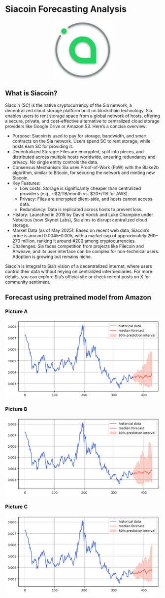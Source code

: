 # Siacoin Forecasting Analysis

<p align="center">
  <img src="./SIA.png" alt="Dashboard">
</p>

## What is Siacoin?

Siacoin (SC) is the native cryptocurrency of the Sia network, a decentralized cloud storage platform built on blockchain technology. Sia enables users to rent storage space from a global network of hosts, offering a secure, private, and cost-effective alternative to centralized cloud storage providers like Google Drive or Amazon S3. Here’s a concise overview:

- Purpose: Siacoin is used to pay for storage, bandwidth, and smart contracts on the Sia network. Users spend SC to rent storage, while hosts earn SC for providing it.
- Decentralized Storage: Files are encrypted, split into pieces, and distributed across multiple hosts worldwide, ensuring redundancy and privacy. No single entity controls the data.
- Consensus Mechanism: Sia uses Proof-of-Work (PoW) with the Blake2b algorithm, similar to Bitcoin, for securing the network and minting new Siacoin.
- Key Features:
  - Low costs: Storage is significantly cheaper than centralized providers (e.g., ~$2/TB/month vs. $20+/TB for AWS).
  - Privacy: Files are encrypted client-side, and hosts cannot access data.
  - Redundancy: Data is replicated across hosts to prevent loss.
- History: Launched in 2015 by David Vorick and Luke Champine under Nebulous (now Skynet Labs), Sia aims to disrupt centralized cloud storage.
- Market Data (as of May 2025): Based on recent web data, Siacoin’s price is around $0.0045–$0.005, with a market cap of approximately $260–$270 million, ranking it around #200 among cryptocurrencies.
- Challenges: Sia faces competition from projects like Filecoin and Arweave, and its user interface can be complex for non-technical users. Adoption is growing but remains niche.

Siacoin is integral to Sia’s vision of a decentralized internet, where users control their data without relying on centralized intermediaries. For more details, you can explore Sia’s official site or check recent posts on X for community sentiment.

## Forecast using pretrained model from Amazon

### Picture A
<p align="center">
<img src="./SC_!.png" align="center">
</p>

### Picture B
<p align="center">
<img src="./SC_0.png" align="center">
</p>

### Picture C
<p align="center">
<img src="./SC_@.png" align="center">
</p>

